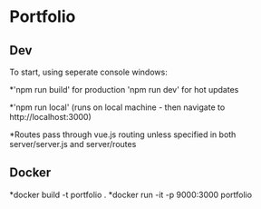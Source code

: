 # Portfolio

## Dev
To start, using seperate console windows:

*'npm run build' for production 'npm run dev' for hot updates

*'npm run local' (runs on local machine - then navigate to http://localhost:3000)

*Routes pass through vue.js routing unless specified in both server/server.js and server/routes


## Docker

*docker build -t portfolio .
*docker run -it -p 9000:3000 portfolio